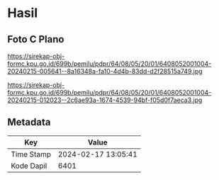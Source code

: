 # Hasil

## Foto C Plano

https://sirekap-obj-formc.kpu.go.id/699b/pemilu/pdpr/64/08/05/20/01/6408052001004-20240215-005641--8a16348a-fa10-4d4b-83dd-d2f28515a749.jpg

https://sirekap-obj-formc.kpu.go.id/699b/pemilu/pdpr/64/08/05/20/01/6408052001004-20240215-012023--2c6ae93a-1674-4539-94bf-f05d0f7aeca3.jpg


## Metadata

| Key        | Value               |
| ---------- | ------------------- |
| Time Stamp | 2024-02-17 13:05:41 |
| Kode Dapil | 6401                |



